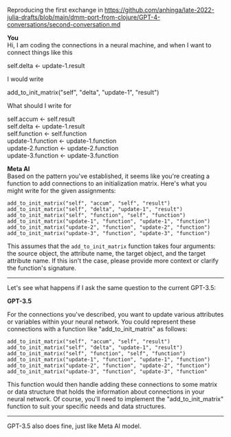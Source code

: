 Reproducing the first exchange in https://github.com/anhinga/late-2022-julia-drafts/blob/main/dmm-port-from-clojure/GPT-4-conversations/second-conversation.md

**You**  
Hi, I am coding the connections in a neural machine, and when I want to connect things like this

self.delta <- update-1.result

I would write

add_to_init_matrix("self", "delta", "update-1", "result")

What should I write for

self.accum <- self.result  
self.delta <- update-1.result  
self.function <- self.function  
update-1.function <- update-1.function  
update-2.function <- update-2.function  
update-3.function <- update-3.function

**Meta AI**  
Based on the pattern you've established, it seems like you're creating a function to add connections to an initialization matrix. Here's what you might write for the given assignments:

```
add_to_init_matrix("self", "accum", "self", "result")
add_to_init_matrix("self", "delta", "update-1", "result")
add_to_init_matrix("self", "function", "self", "function")
add_to_init_matrix("update-1", "function", "update-1", "function")
add_to_init_matrix("update-2", "function", "update-2", "function")
add_to_init_matrix("update-3", "function", "update-3", "function")
```

This assumes that the `add_to_init_matrix` function takes four arguments: the source object, the attribute name, the target object, and the target attribute name. If this isn't the case, please provide more context or clarify the function's signature.

---

Let's see what happens if I ask the same question to the current GPT-3.5:

**GPT-3.5**

For the connections you've described, you want to update various attributes or variables within your neural network. You could represent these connections with a function like "add_to_init_matrix" as follows:

```
add_to_init_matrix("self", "accum", "self", "result")
add_to_init_matrix("self", "delta", "update-1", "result")
add_to_init_matrix("self", "function", "self", "function")
add_to_init_matrix("update-1", "function", "update-1", "function")
add_to_init_matrix("update-2", "function", "update-2", "function")
add_to_init_matrix("update-3", "function", "update-3", "function"
```

This function would then handle adding these connections to some matrix or data structure that holds the information about connections in your neural network. Of course, you'll need to implement the "add_to_init_matrix" function to suit your specific needs and data structures.

---

GPT-3.5 also does fine, just like Meta AI model.
